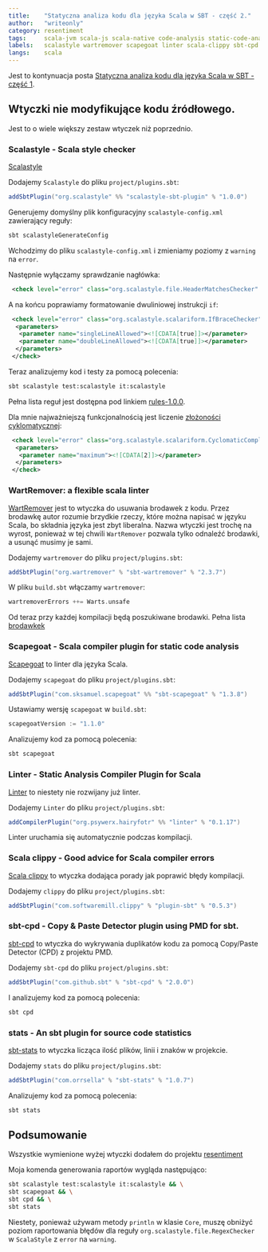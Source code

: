 ```yaml
---
title:    "Statyczna analiza kodu dla języka Scala w SBT - część 2."
author:   "writeonly"
category: resentiment
tags:     scala-jvm scala-js scala-native code-analysis static-code-analysis sbt
labels:   scalastyle wartremover scapegoat linter scala-clippy sbt-cpd sbt-stats
langs:    scala
---
```


Jest to kontynuacja posta
[Statyczna analiza kodu dla języka Scala w SBT - część 1](resentiment/2018/10/24/statyczna-analiza-kodu-1.html).

## Wtyczki nie modyfikujące kodu źródłowego.

Jest to o wiele większy zestaw wtyczek niż poprzednio.


### Scalastyle - Scala style checker

[Scalastyle](<http://www.scalastyle.org>)

Dodajemy `Scalastyle` do pliku `project/plugins.sbt`:
```scala
addSbtPlugin("org.scalastyle" %% "scalastyle-sbt-plugin" % "1.0.0")
```

Generujemy domyślny plik konfiguracyjny `scalastyle-config.xml` zawierający reguły:
```bash
sbt scalastyleGenerateConfig
```

Wchodzimy do pliku `scalastyle-config.xml` i zmieniamy poziomy z `warning` na `error`.

Następnie wyłączamy sprawdzanie nagłówka:
```xml
 <check level="error" class="org.scalastyle.file.HeaderMatchesChecker" enabled="false"/>
```
A na końcu poprawiamy formatowanie dwuliniowej instrukcji `if`:
```xml
 <check level="error" class="org.scalastyle.scalariform.IfBraceChecker" enabled="true">
  <parameters>
   <parameter name="singleLineAllowed"><![CDATA[true]]></parameter>
   <parameter name="doubleLineAllowed"><![CDATA[true]]></parameter>
  </parameters>
 </check>
```

Teraz analizujemy kod i testy za pomocą polecenia:
```bash
sbt scalastyle test:scalastyle it:scalastyle
```

Pełna lista reguł jest dostępna pod linkiem
[rules-1.0.0](<http://www.scalastyle.org/rules-1.0.0.html>).

Dla mnie najważniejszą funkcjonalnością jest liczenie [złożoności cyklomatycznej](<https://pl.wikipedia.org/wiki/Złożoność_cyklomatyczna>):
```xml
 <check level="error" class="org.scalastyle.scalariform.CyclomaticComplexityChecker" enabled="true">
  <parameters>
   <parameter name="maximum"><![CDATA[2]]></parameter>
  </parameters>
 </check>
```

### WartRemover: a flexible scala linter
[WartRemover](<https://www.wartremover.org>)
jest to wtyczka do usuwania brodawek z kodu.
Przez brodawkę autor rozumie brzydkie rzeczy, które można napisać w języku Scala,
bo składnia języka jest zbyt liberalna.
Nazwa wtyczki jest trochę na wyrost,
ponieważ w tej chwili `WartRemover` pozwala tylko odnaleźć brodawki,
a usunąć musimy je sami.

Dodajemy `wartremover` do pliku `project/plugins.sbt`:
```scala
addSbtPlugin("org.wartremover" % "sbt-wartremover" % "2.3.7")
```

W pliku `build.sbt` włączamy `wartremover`:
```scala
wartremoverErrors ++= Warts.unsafe
```

Od teraz przy każdej kompilacji będą poszukiwane brodawki.
Pełna lista [brodawkek](<http://www.wartremover.org/doc/warts.html>)

### Scapegoat - Scala compiler plugin for static code analysis
[Scapegoat](<https://github.com/sksamuel/scapegoat>) to linter dla języka Scala.

Dodajemy `scapegoat` do pliku `project/plugins.sbt`:
```scala
addSbtPlugin("com.sksamuel.scapegoat" %% "sbt-scapegoat" % "1.3.8")
```

Ustawiamy wersję `scapegoat` w `build.sbt`:
```scala
scapegoatVersion := "1.1.0"
```

Analizujemy kod za pomocą polecenia:
```bash
sbt scapegoat
```

### Linter - Static Analysis Compiler Plugin for Scala
[Linter](<https://github.com/HairyFotr/linter>)
to niestety nie rozwijany już linter.

Dodajemy `Linter` do pliku `project/plugins.sbt`:
```scala
addCompilerPlugin("org.psywerx.hairyfotr" %% "linter" % "0.1.17")
```

Linter uruchamia się automatycznie podczas kompilacji.

### Scala clippy - Good advice for Scala compiler errors
[Scala clippy](<https://scala-clippy.org>)
to wtyczka dodająca porady jak poprawić błędy kompilacji.

Dodajemy `clippy` do pliku `project/plugins.sbt`:
```scala
addSbtPlugin("com.softwaremill.clippy" % "plugin-sbt" % "0.5.3")
```

### sbt-cpd - Copy & Paste Detector plugin using PMD for sbt.
[sbt-cpd](<https://github.com/sbt/sbt-cpd>)
to wtyczka do wykrywania duplikatów kodu za pomocą Copy/Paste Detector (CPD) z projektu PMD.

Dodajemy `sbt-cpd` do pliku `project/plugins.sbt`:
```scala
addSbtPlugin("com.github.sbt" % "sbt-cpd" % "2.0.0")
```

I analizujemy kod za pomocą polecenia:
```bash
sbt cpd
```

### stats - An sbt plugin for source code statistics

[sbt-stats](<https://github.com/orrsella/sbt-stats>)
to wtyczka licząca ilość plików, linii i znaków w projekcie.

Dodajemy `stats` do pliku `project/plugins.sbt`:
```scala
addSbtPlugin("com.orrsella" % "sbt-stats" % "1.0.7")
```

Analizujemy kod za pomocą polecenia:
```bash
sbt stats
```

## Podsumowanie

Wszystkie wymienione wyżej wtyczki dodałem do projektu
[resentiment](<https://github.com/writeonly/resentiment>)

Moja komenda generowania raportów wygląda następująco:
```bash
sbt scalastyle test:scalastyle it:scalastyle && \
sbt scapegoat && \
sbt cpd && \
sbt stats
```

Niestety,
ponieważ używam metody `println` w klasie `Core`,
muszę obniżyć poziom raportowania błędów
dla reguły `org.scalastyle.file.RegexChecker` w `ScalaStyle`
z `error` na `warning`.
